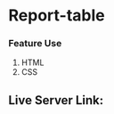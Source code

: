# Report-table

<h3> Feature Use </h3>
<ol> <li> HTML </li>
  <li> CSS </li>
  </ol>
  
  <h2> Live Server Link: </h2>
